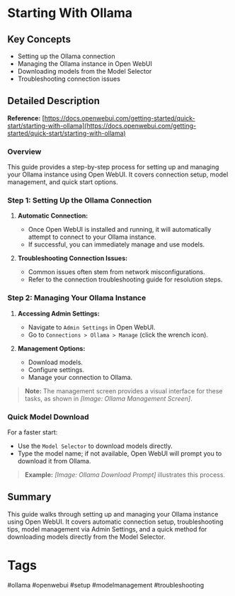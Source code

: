 # Starting With Ollama

## Key Concepts
- Setting up the Ollama connection
- Managing the Ollama instance in Open WebUI
- Downloading models from the Model Selector
- Troubleshooting connection issues

## Detailed Description

**Reference:** [https://docs.openwebui.com/getting-started/quick-start/starting-with-ollama](https://docs.openwebui.com/getting-started/quick-start/starting-with-ollama)

### Overview
This guide provides a step-by-step process for setting up and managing your Ollama instance using Open WebUI. It covers connection setup, model management, and quick start options.

### Step 1: Setting Up the Ollama Connection

1. **Automatic Connection:**
   - Once Open WebUI is installed and running, it will automatically attempt to connect to your Ollama instance.
   - If successful, you can immediately manage and use models.

2. **Troubleshooting Connection Issues:**
   - Common issues often stem from network misconfigurations.
   - Refer to the connection troubleshooting guide for resolution steps.

### Step 2: Managing Your Ollama Instance

1. **Accessing Admin Settings:**
   - Navigate to `Admin Settings` in Open WebUI.
   - Go to `Connections > Ollama > Manage` (click the wrench icon).

2. **Management Options:**
   - Download models.
   - Configure settings.
   - Manage your connection to Ollama.

> **Note:** The management screen provides a visual interface for these tasks, as shown in *[Image: Ollama Management Screen]*.

### Quick Model Download

For a faster start:
- Use the `Model Selector` to download models directly.
- Type the model name; if not available, Open WebUI will prompt you to download it from Ollama.

> **Example:** *[Image: Ollama Download Prompt]* illustrates this process.

## Summary
This guide walks through setting up and managing your Ollama instance using Open WebUI. It covers automatic connection setup, troubleshooting tips, model management via Admin Settings, and a quick method for downloading models directly from the Model Selector.

# Tags
#ollama #openwebui #setup #modelmanagement #troubleshooting